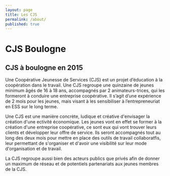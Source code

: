 ```yaml
---
layout: page
title: Les CJS
permalink: /about/
published: true
---
```




# CJS Boulogne

## CJS à boulogne en 2015

Une Coopérative Jeunesse de Services (CJS) est un projet d’éducation à la coopération dans le travail. Une CJS regroupe une quinzaine de jeunes minimum âgés de 16 à 18 ans, accompagnés par 2 animateurs­-trices, qui les formeront à conduire une entreprise coopérative. Il s’agit d’une expérience de 2 mois pour les jeunes, mais visant à les sensibiliser à l’entrepreneuriat en ESS sur le long terme.


Une CJS est une manière concrète, ludique et créative d'envisager la création d'une ectivité économique. Les jeunes vont en effet se former à la création d'une entreprise coopérative, ce sont eux qui vont trouver leurs clients et développer leur offre de service. Ils seront accompagnés tout au long des deux mois pour mettre en place des outils de travail collaboratfis, leur permettant de s'organiser et d'avoir une visibilité sur leur mode d'organisation et de travail.


La CJS regroupe aussi bien des acteurs publics que privés afin de donner un maximum de réseau et de potentiels partenariats aux jeunes membres de la CJS.
